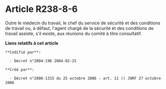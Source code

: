 # Article R238-8-6

Outre le médecin du travail, le chef du service de sécurité et des conditions de travail ou, à défaut, l'agent chargé de la
sécurité et des conditions de travail assiste, s'il existe, aux réunions du comité à titre consultatif.

**Liens relatifs à cet article**

	**Codifié par**:

	  - Décret n°2004-196 2004-02-25

	**Créé par**:

	  - Décret n°2006-1315 du 25 octobre 2006 - art. 11 () JORF 27 octobre 2006
